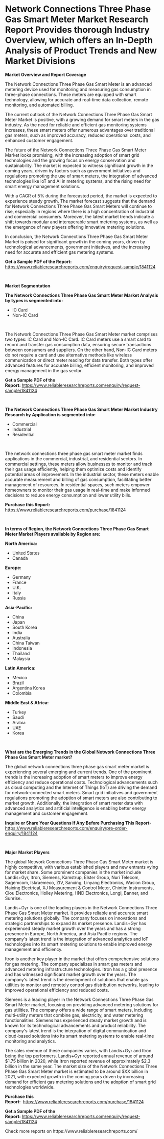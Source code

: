 <p><h1>Network Connections Three Phase Gas Smart Meter Market Research Report Provides thorough Industry Overview, which offers an In-Depth Analysis of Product Trends and New Market Divisions</h1></p><p><strong>Market Overview and Report Coverage</strong></p>
<p><p>The Network Connections Three Phase Gas Smart Meter is an advanced metering device used for monitoring and measuring gas consumption in three-phase connections. These meters are equipped with smart technology, allowing for accurate and real-time data collection, remote monitoring, and automated billing.</p><p>The current outlook of the Network Connections Three Phase Gas Smart Meter Market is positive, with a growing demand for smart meters in the gas industry. As the need for reliable and efficient gas monitoring systems increases, these smart meters offer numerous advantages over traditional gas meters, such as improved accuracy, reduced operational costs, and enhanced customer engagement.</p><p>The future of the Network Connections Three Phase Gas Smart Meter Market looks promising, with the increasing adoption of smart grid technologies and the growing focus on energy conservation and sustainability. The market is expected to witness significant growth in the coming years, driven by factors such as government initiatives and regulations promoting the use of smart meters, the integration of advanced technologies like IoT and AI in metering systems, and the rising need for smart energy management solutions.</p><p>With a CAGR of 5% during the forecasted period, the market is expected to experience steady growth. The market forecast suggests that the demand for Network Connections Three Phase Gas Smart Meters will continue to rise, especially in regions where there is a high concentration of industrial and commercial consumers. Moreover, the latest market trends indicate a shift towards modular and interoperable smart metering systems, as well as the emergence of new players offering innovative metering solutions.</p><p>In conclusion, the Network Connections Three Phase Gas Smart Meter Market is poised for significant growth in the coming years, driven by technological advancements, government initiatives, and the increasing need for accurate and efficient gas metering systems.</p></p>
<p><strong>Get a Sample PDF of the Report:</strong> <a href="https://www.reliableresearchreports.com/enquiry/request-sample/1841124">https://www.reliableresearchreports.com/enquiry/request-sample/1841124</a></p>
<p>&nbsp;</p>
<p><strong>Market Segmentation</strong></p>
<p><strong>The Network Connections Three Phase Gas Smart Meter Market Analysis by types is segmented into:</strong></p>
<p><ul><li>IC Card</li><li>Non-IC Card</li></ul></p>
<p>&nbsp;</p>
<p><p>The Network Connections Three Phase Gas Smart Meter market comprises two types: IC Card and Non-IC Card. IC Card meters use a smart card to record and transfer gas consumption data, ensuring secure transactions between consumers and suppliers. On the other hand, Non-IC Card meters do not require a card and use alternative methods like wireless communication or direct meter reading for data transfer. Both types offer advanced features for accurate billing, efficient monitoring, and improved energy management in the gas sector.</p></p>
<p><strong>Get a Sample PDF of the Report:</strong>&nbsp;<a href="https://www.reliableresearchreports.com/enquiry/request-sample/1841124">https://www.reliableresearchreports.com/enquiry/request-sample/1841124</a></p>
<p>&nbsp;</p>
<p><strong>The Network Connections Three Phase Gas Smart Meter Market Industry Research by Application is segmented into:</strong></p>
<p><ul><li>Commercial</li><li>Industrial</li><li>Residential</li></ul></p>
<p>&nbsp;</p>
<p><p>The network connections three phase gas smart meter market finds applications in the commercial, industrial, and residential sectors. In commercial settings, these meters allow businesses to monitor and track their gas usage efficiently, helping them optimize costs and identify potential areas of improvement. In the industrial sector, these meters enable accurate measurement and billing of gas consumption, facilitating better management of resources. In residential spaces, such meters empower homeowners to monitor their gas usage in real-time and make informed decisions to reduce energy consumption and lower utility bills.</p></p>
<p><strong>Purchase this Report:</strong>&nbsp; <a href="https://www.reliableresearchreports.com/purchase/1841124">https://www.reliableresearchreports.com/purchase/1841124</a></p>
<p>&nbsp;</p>
<p><strong>In terms of Region, the Network Connections Three Phase Gas Smart Meter Market Players available by Region are:</strong></p>
<p>
    <p> <strong> North America: </strong>
        <ul>
            <li>United States</li>
            <li>Canada</li>
        </ul>
        </p> 
    <p> <strong> Europe: </strong>
        <ul>
            <li>Germany</li>
            <li>France</li>
            <li>U.K.</li>
            <li>Italy</li>
            <li>Russia</li>
        </ul>
        </p> 
    <p> <strong> Asia-Pacific: </strong>
        <ul>
            <li>China</li>
            <li>Japan</li>
            <li>South Korea</li>
            <li>India</li>
            <li>Australia</li>
            <li>China Taiwan</li>
            <li>Indonesia</li>
            <li>Thailand</li>
            <li>Malaysia</li>
        </ul>
        </p> 
    <p> <strong> Latin America: </strong>
        <ul>
            <li>Mexico</li>
            <li>Brazil</li>
            <li>Argentina Korea</li>
            <li>Colombia</li>
        </ul>
        </p> 
    <p> <strong> Middle East & Africa: </strong>
        <ul>
            <li>Turkey</li>
            <li>Saudi</li>
            <li>Arabia</li>
            <li>UAE</li>
            <li>Korea</li>
        </ul>
    </p>
    </p>
<p>&nbsp;</p>
<p><strong>What are the Emerging Trends in the Global Network Connections Three Phase Gas Smart Meter market?</strong></p>
<p><p>The global network connections three phase gas smart meter market is experiencing several emerging and current trends. One of the prominent trends is the increasing adoption of smart meters to improve energy efficiency and reduce operational costs. Technological advancements such as cloud computing and the Internet of Things (IoT) are driving the demand for network-connected smart meters. Smart grid initiatives and government regulations promoting the adoption of smart meters are also contributing to market growth. Additionally, the integration of smart meter data with advanced analytics and artificial intelligence is enabling better energy management and customer engagement.</p></p>
<p><strong>Inquire or Share Your Questions If Any Before Purchasing This Report</strong>- <a href="https://www.reliableresearchreports.com/enquiry/pre-order-enquiry/1841124">https://www.reliableresearchreports.com/enquiry/pre-order-enquiry/1841124</a></p>
<p>&nbsp;</p>
<p><strong>Major Market Players</strong></p>
<p><p>The global Network Connections Three Phase Gas Smart Meter market is highly competitive, with various established players and new entrants vying for market share. Some prominent companies in the market include Landis+Gyr, Itron, Siemens, Kamstrup, Elster Group, Nuri Telecom, Sagemcom, Iskraemeco, ZIV, Sanxing, Linyang Electronics, Wasion Group, Haixing Electrical, XJ Measurement & Control Meter, Chintim Instruments, Clou Electronics, Holley Metering, HND Electronics, Longi, Banner, and Sunrise.</p><p>Landis+Gyr is one of the leading players in the Network Connections Three Phase Gas Smart Meter market. It provides reliable and accurate smart metering solutions globally. The company focuses on innovations and strategic partnerships to expand its market presence. Landis+Gyr has experienced steady market growth over the years and has a strong presence in Europe, North America, and Asia Pacific regions. The company's latest trend is the integration of advanced analytics and IoT technologies into its smart metering solutions to enable improved energy management and efficiency.</p><p>Itron is another key player in the market that offers comprehensive solutions for gas metering. The company specializes in smart gas meters and advanced metering infrastructure technologies. Itron has a global presence and has witnessed significant market growth over the years. The company's latest trend is the development of solutions that enable gas utilities to monitor and remotely control gas distribution networks, leading to improved operational efficiency and reduced costs.</p><p>Siemens is a leading player in the Network Connections Three Phase Gas Smart Meter market, focusing on providing advanced metering solutions for gas utilities. The company offers a wide range of smart meters, including multi-utility meters that combine gas, electricity, and water metering functionalities. Siemens has experienced steady market growth and is known for its technological advancements and product reliability. The company's latest trend is the integration of digital communication and cloud-based solutions into its smart metering systems to enable real-time monitoring and analytics.</p><p>The sales revenue of these companies varies, with Landis+Gyr and Itron being the top performers. Landis+Gyr reported annual revenue of around $1.75 billion in 2020, while Itron reported revenue of approximately $2.3 billion in the same year. The market size of the Network Connections Three Phase Gas Smart Meter market is estimated to be around $XX billion in 2021, with expected growth in the coming years driven by increasing demand for efficient gas metering solutions and the adoption of smart grid technologies worldwide.</p></p>
<p><strong>Purchase this Report:</strong>&nbsp;&nbsp;<a href="https://www.reliableresearchreports.com/purchase/1841124">https://www.reliableresearchreports.com/purchase/1841124</a></p>
<p></p>
<p><strong>Get a Sample PDF of the Report:</strong>&nbsp;<a href="https://www.reliableresearchreports.com/enquiry/request-sample/1841124">https://www.reliableresearchreports.com/enquiry/request-sample/1841124</a></p>
<p>Check more reports on https://www.reliableresearchreports.com/</p>